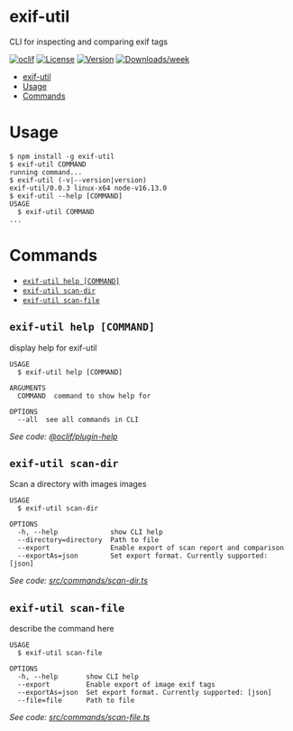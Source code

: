 # exif-util

CLI for inspecting and comparing exif tags

[![oclif](https://img.shields.io/badge/cli-oclif-brightgreen.svg)](https://oclif.io)
[![License](https://img.shields.io/npm/l/exif-util.svg)](https://npmjs.org/package/exif-util)
[![Version](https://img.shields.io/npm/v/exif-util.svg)](https://npmjs.org/package/exif-util)
[![Downloads/week](https://img.shields.io/npm/dw/exif-util.svg)](https://npmjs.org/package/exif-util)

<!-- toc -->

- [exif-util](#exif-util)
- [Usage](#usage)
- [Commands](#commands)
<!-- tocstop -->

# Usage

<!-- usage -->

```sh-session
$ npm install -g exif-util
$ exif-util COMMAND
running command...
$ exif-util (-v|--version|version)
exif-util/0.0.3 linux-x64 node-v16.13.0
$ exif-util --help [COMMAND]
USAGE
  $ exif-util COMMAND
...
```

<!-- usagestop -->

# Commands

<!-- commands -->

- [`exif-util help [COMMAND]`](#exif-util-help-command)
- [`exif-util scan-dir`](#exif-util-scan-dir)
- [`exif-util scan-file`](#exif-util-scan-file)

## `exif-util help [COMMAND]`

display help for exif-util

```
USAGE
  $ exif-util help [COMMAND]

ARGUMENTS
  COMMAND  command to show help for

OPTIONS
  --all  see all commands in CLI
```

_See code: [@oclif/plugin-help](https://github.com/oclif/plugin-help/blob/v3.2.12/src/commands/help.ts)_

## `exif-util scan-dir`

Scan a directory with images images

```
USAGE
  $ exif-util scan-dir

OPTIONS
  -h, --help             show CLI help
  --directory=directory  Path to file
  --export               Enable export of scan report and comparison
  --exportAs=json        Set export format. Currently supported: [json]
```

_See code: [src/commands/scan-dir.ts](https://github.com/kbd-overlord/exif-util/blob/v0.0.3/src/commands/scan-dir.ts)_

## `exif-util scan-file`

describe the command here

```
USAGE
  $ exif-util scan-file

OPTIONS
  -h, --help       show CLI help
  --export         Enable export of image exif tags
  --exportAs=json  Set export format. Currently supported: [json]
  --file=file      Path to file
```

_See code: [src/commands/scan-file.ts](https://github.com/kbd-overlord/exif-util/blob/v0.0.3/src/commands/scan-file.ts)_

<!-- commandsstop -->
